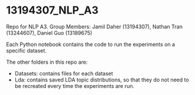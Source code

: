 # 13194307_NLP_A3
Repo for NLP A3. Group Members: Jamil Daher (13194307), Nathan Tran (13244607), Daniel Guo (13189675)

Each Python notebook contains the code to run the experiments on a specific dataset.

The other folders in this repo are:
- Datasets: contains files for each dataset
- Lda: contains saved LDA topic distributions, so that they do not need to be recreated every time the experiments are run.
